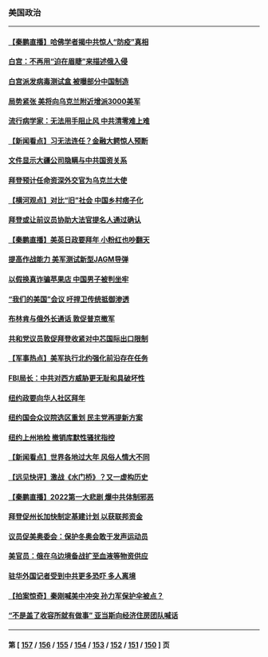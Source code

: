 ### 美国政治
---
#### [【秦鹏直播】哈佛学者揭中共惊人“防疫”真相](../../pages/ncid1078159/n13551420.md) 
#### [白宫：不再用“迫在眉睫”来描述俄入侵](../../pages/ncid1078159/n13551314.md) 
#### [白宫派发病毒测试盒 被曝部分中国制造](../../pages/ncid1078159/n13540757.md) 
#### [局势紧张 美将向乌克兰附近增派3000美军](../../pages/ncid1078159/n13550914.md) 
#### [流行病学家：无法用手阻止风 中共清零难上难](../../pages/ncid1078159/n13547277.md) 
#### [【新闻看点】习无法连任？金融大鳄惊人预断](../../pages/ncid1078159/n13547150.md) 
#### [文件显示大疆公司隐瞒与中共国资关系](../../pages/ncid1078159/n13548123.md) 
#### [拜登预计任命资深外交官为乌克兰大使](../../pages/ncid1078159/n13547044.md) 
#### [【横河观点】对比“旧”社会 中国乡村痞子化](../../pages/ncid1078159/n13547551.md) 
#### [拜登或让前议员协助大法官提名人通过确认](../../pages/ncid1078159/n13547539.md) 
#### [【秦鹏直播】美英日政要拜年 小粉红也吵翻天](../../pages/ncid1078159/n13547486.md) 
#### [提高作战能力 美军测试新型JAGM导弹](../../pages/ncid1078159/n13547397.md) 
#### [以假换真诈骗苹果店 中国男子被判坐牢](../../pages/ncid1078159/n13547325.md) 
#### [“我们的美国”会议 吁捍卫传统抵御渗透](../../pages/ncid1078159/n13547172.md) 
#### [布林肯与俄外长通话 敦促普京撤军](../../pages/ncid1078159/n13547108.md) 
#### [共和党议员敦促拜登收紧对中芯国际出口限制](../../pages/ncid1078159/n13546908.md) 
#### [【军事热点】美军执行北约强化前沿存在任务](../../pages/ncid1078159/n13546553.md) 
#### [FBI局长：中共对西方威胁更无耻和具破坏性](../../pages/ncid1078159/n13546102.md) 
#### [纽约政要向华人社区拜年](../../pages/ncid1078159/n13546291.md) 
#### [纽约国会众议院选区重划 民主党再提新方案](../../pages/ncid1078159/n13546257.md) 
#### [纽约上州地检 撤销库默性骚扰指控](../../pages/ncid1078159/n13546200.md) 
#### [【新闻看点】世界各地过大年 风俗人情大不同](../../pages/ncid1078159/n13545327.md) 
#### [【远见快评】激战《水门桥》？又一虚构历史](../../pages/ncid1078159/n13545602.md) 
#### [【秦鹏直播】2022第一大悲剧 爆中共体制邪恶](../../pages/ncid1078159/n13545579.md) 
#### [拜登促州长加快制定基建计划 以获联邦资金](../../pages/ncid1078159/n13545465.md) 
#### [议员促美奥委会：保护冬奥会敢于发声运动员](../../pages/ncid1078159/n13544912.md) 
#### [美官员：俄在乌边境备战扩至血液等物资供应](../../pages/ncid1078159/n13543789.md) 
#### [驻华外国记者受到中共更多恐吓 多人离境](../../pages/ncid1078159/n13543660.md) 
#### [【拍案惊奇】秦刚喊美中冲突 孙力军保护伞被点？](../../pages/ncid1078159/n13543689.md) 
#### [“不是盖了收容所就有做事” 亚当斯向经济住房团队喊话](../../pages/ncid1078159/n13543840.md) 

---
#### 第 [ [157](./157.md) / [156](./156.md) / [155](./155.md) / [154](./154.md) / [153](./153.md) / [152](./152.md) / [151](./151.md) / [150](./150.md) ] 页
